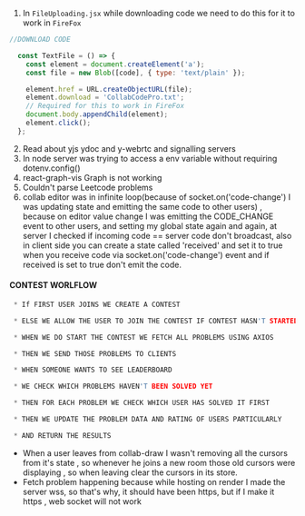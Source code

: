 1. In `FileUploading.jsx` while downloading code we need to do this for it to work in `FireFox`
```javascript
//DOWNLOAD CODE

  const TextFile = () => {
    const element = document.createElement('a');
    const file = new Blob([code], { type: 'text/plain' });

    element.href = URL.createObjectURL(file);
    element.download = 'CollabCodePro.txt';
    // Required for this to work in FireFox
    document.body.appendChild(element); 
    element.click();
  };
```
2. Read about yjs ydoc and y-webrtc and signalling servers
3. In node server was trying to access a env variable without requiring dotenv.config()
4. react-graph-vis Graph is not working
5. Couldn't parse Leetcode problems
6. collab editor was in infinite loop(because of socket.on('code-change') I was updating state and emitting the same code to other users) , because on editor value change I was emitting the CODE_CHANGE event to other users, and setting my global state again and again, at server I checked if incoming code == server code don't broadcast, also in client side you can create a state called 'received' and set it to true when you receive code via socket.on('code-change') event and if received is set to true don't emit the code.

#### CONTEST WORLFLOW
```cpp
 * If FIRST USER JOINS WE CREATE A CONTEST

 * ELSE WE ALLOW THE USER TO JOIN THE CONTEST IF CONTEST HASN'T STARTED YET

 * WHEN WE DO START THE CONTEST WE FETCH ALL PROBLEMS USING AXIOS

 * THEN WE SEND THOSE PROBLEMS TO CLIENTS

 * WHEN SOMEONE WANTS TO SEE LEADERBOARD

 * WE CHECK WHICH PROBLEMS HAVEN'T BEEN SOLVED YET

 * THEN FOR EACH PROBLEM WE CHECK WHICH USER HAS SOLVED IT FIRST

 * THEN WE UPDATE THE PROBLEM DATA AND RATING OF USERS PARTICULARLY

 * AND RETURN THE RESULTS
```
- When a user leaves from collab-draw I wasn't removing all the cursors from it's state , so whenever he joins a new room those old cursors were displaying , so when leaving clear the cursors in its store.
- Fetch problem happening because while hosting on render I made the server wss, so that's why, it should have been https, but if I make it https , web socket will not work


